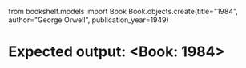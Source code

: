 from bookshelf.models import Book
Book.objects.create(title="1984", author="George Orwell", publication_year=1949)
# Expected output: <Book: 1984>
